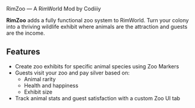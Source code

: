 RimZoo — A RimWorld Mod by Codiiiy

**RimZoo** adds a fully functional zoo system to RimWorld. Turn your colony into a thriving wildlife exhibit where animals are the attraction and guests are the income.

## Features

- Create zoo exhibits for specific animal species using Zoo Markers
- Guests visit your zoo and pay silver based on:
  - Animal rarity
  - Health and happiness
  - Exhibit size
- Track animal stats and guest satisfaction with a custom Zoo UI tab

